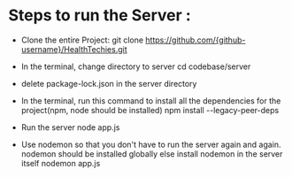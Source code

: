 # Steps to run the Server : 

- Clone the entire Project:
    git clone https://github.com/{github-username}/HealthTechies.git

- In the terminal, change directory to server
    cd codebase/server

- delete package-lock.json in the server directory

- In the terminal, run this command to install all the dependencies for the project(npm, node should be installed)
    npm install --legacy-peer-deps

- Run the server
    node app.js 
- Use nodemon so that you don't have to run the server again and again. nodemon should be installed globally else install nodemon in the server itself
    nodemon app.js
